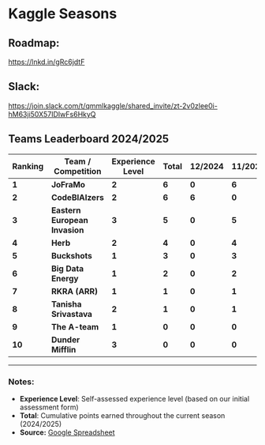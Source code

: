 # Kaggle Seasons

## Roadmap:
https://lnkd.in/gRc6jdtF

## Slack:
https://join.slack.com/t/qmmlkaggle/shared_invite/zt-2v0zlee0i-hM63ji50X57IDIwFs6HkyQ

## Teams Leaderboard 2024/2025
| **Ranking** | **Team / Competition**            | **Experience Level** | **Total** | **12/2024** | **11/2024** |
|-------------|-----------------------------------|----------------------|-----------|-------------|-------------|
| **1**       | **JoFraMo**                       | **2**                | **6**     | **0**       | **6**       |
| **2**       | **CodeBlAIzers**                  | **2**                | **6**     | **6**       | **0**       |
| **3**       | **Eastern European Invasion**     | **3**                | **5**     | **0**       | **5**       |
| **4**       | **Herb**                          | **2**                | **4**     | **0**       | **4**       |
| **5**       | **Buckshots**                     | **1**                | **3**     | **0**       | **3**       |
| **6**       | **Big Data Energy**               | **1**                | **2**     | **0**       | **2**       |
| **7**       | **RKRA (ARR)**                    | **1**                | **1**     | **0**       | **1**       |
| **8**       | **Tanisha Srivastava**            | **2**                | **1**     | **0**       | **1**       |
| **9**       | **The A-team**                    | **1**                | **0**     | **0**       | **0**       |
| **10**      | **Dunder Mifflin**                | **3**                | **0**     | **0**       | **0**       |

---

### Notes:
- **Experience Level**: Self-assessed experience level (based on our initial assessment form)
- **Total**: Cumulative points earned throughout the current season (2024/2025)
- **Source:** [Google Spreadsheet](https://docs.google.com/spreadsheets/d/1BKuVk9gGboYLKo9gSEP0MKoheTvkjKJzRtSXPyOkIMQ/edit?usp=sharing)

